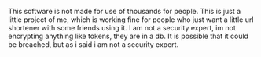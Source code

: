 This software is not made for use of thousands for people.
This is just a little project of me, which is working fine for people who just want a little url shortener with some friends using it. I am not a security expert, im not encrypting anything like tokens, they are in a db. It is possible that it could be breached, but as i said i am not a security expert.